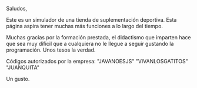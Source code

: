 Saludos,

Este es un simulador de una tienda de suplementación deportiva. Esta página aspira tener muchas más funciones a lo largo del tiempo.

Muchas gracias por la formación prestada, el didactismo que imparten hace que sea muy díficil que a cualquiera no le llegue a seguir gustando la programación. Unos tesos la verdad.

Códigos autorizados por la empresa:
"JAVANOESJS"
"VIVANLOSGATITOS"
"JUANQUITA"

Un gusto.